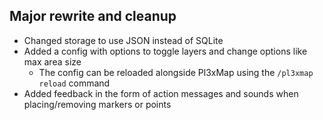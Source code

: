 ﻿Major rewrite and cleanup
---

- Changed storage to use JSON instead of SQLite 
- Added a config with options to toggle layers and change options like max area size
  - The config can be reloaded alongside Pl3xMap using the `/pl3xmap reload` command
- Added feedback in the form of action messages and sounds when placing/removing markers or points